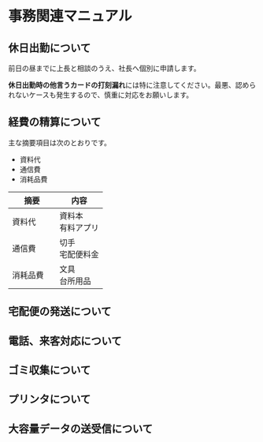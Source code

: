 # 事務関連マニュアル
## 休日出勤について
前日の昼までに上長と相談のうえ、社長へ個別に申請します。

**休日出勤時の他言うカードの打刻漏れ**には特に注意してください。最悪、認められないケースも発生するので、慎重に対応をお願いします。
## 経費の精算について
 主な摘要項目は次のとおりです。
  - 資料代
  - 通信費
  - 消耗品費

  |摘要　|内容
  |--|--
  |資料代　|資料本<br>有料アプリ
  |通信費　|切手<br>宅配便料金
  |消耗品費　|文具<br>台所用品
  

## 宅配便の発送について
## 電話、来客対応について
## ゴミ収集について
## プリンタについて
## 大容量データの送受信について
